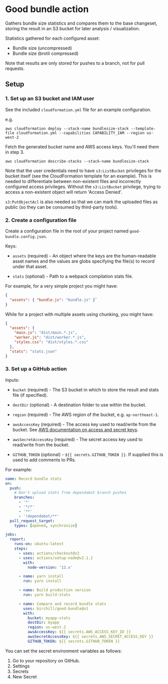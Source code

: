 # Good bundle action

Gathers bundle size statistics and compares them to the base changeset,
storing the result in an S3 bucket for later analysis / visualization.

Statistics gathered for each configured asset:

- Bundle size (uncompressed)
- Bundle size (brotli compressed)

Note that results are only stored for pushes to a branch, not for pull
requests.

## Setup

### 1. Set up an S3 bucket and IAM user

See the included `cloudformation.yml` file for an example configuration.

e.g.

```console
aws cloudformation deploy --stack-name bundlesize-stack --template-file cloudformation.yml --capabilities CAPABILITY_IAM --region us-west-2
```

Fetch the generated bucket name and AWS access keys. You'll need them in step 3.

```console
aws cloudformation describe-stacks --stack-name bundlesize-stack
```

Note that the user credentials need to have `s3:ListBucket` privileges for
the bucket itself (see the CloudFormation template for an example). This is
needed to differentiate between non-existent files and incorrectly configured
access privileges. Without the `s3:ListBucket` privilege, trying to access a
non-existent object will return 'Access Denied'.

`s3:PutObjectAcl` is also needed so that we can mark the uploaded files as
public (so they can be consumed by third-party tools).

### 2. Create a configuration file

Create a configuration file in the root of your project named `good-bundle.config.json`.

Keys:

- `assets` (required) - An object where the keys are the human-readable asset
  names and the values are globs specifying the file(s) to record under that asset.

- `stats` (optional) - Path to a webpack compilation stats file.

For example, for a very simple project you might have:

```json
{
  "assets": { "bundle.js": "bundle.js" }`
}
```

While for a project with multiple assets using chunking, you might have:

```json
{
  "assets": {
    "main.js": "dist/main.*.js",
    "worker.js": "dist/worker.*.js",
    "styles.css": "dist/styles.*.css"
  },
  "stats": "stats.json"
}
```

### 3. Set up a GitHub action

Inputs:

- `bucket` (required) - The S3 bucket in which to store the result and stats file
  (if specified).

- `destDir` (optional) - A destination folder to use within the bucket.

- `region` (required) - The AWS region of the bucket, e.g. `ap-northeast-1`.

- `awsAccessKey` (required) - The access key used to read/write from the
  bucket. See [AWS documentation on access and secret
  keys](https://docs.aws.amazon.com/general/latest/gr/aws-sec-cred-types.html#access-keys-and-secret-access-keys).

- `awsSecretAccessKey` (required) - The secret access key used to read/write
  from the bucket.

- `GITHUB_TOKEN` (optional) - `${{ secrets.GITHUB_TOKEN }}`. If supplied this
  is used to add comments to PRs.

For example:

```yaml
name: Record bundle stats
on:
  push:
    # Don't upload stats from dependabot branch pushes
    branches:
      - '*'
      - '*/*'
      - '**'
      - '!dependabot/**'
  pull_request_target:
    types: [opened, synchronize]

jobs:
  report:
    runs-on: ubuntu-latest
    steps:
      - uses: actions/checkout@v2
      - uses: actions/setup-node@v2.1.2
        with:
          node-version: '12.x'

      - name: yarn install
        run: yarn install

      - name: Build production version
        run: yarn build:stats

      - name: Compare and record bundle stats
        uses: birchill/good-bundle@v1
        with:
          bucket: myapp-stats
          destDir: myapp
          region: us-west-2
          awsAccessKey: ${{ secrets.AWS_ACCESS_KEY_ID }}
          awsSecretAccessKey: ${{ secrets.AWS_SECRET_ACCESS_KEY }}
          GITHUB_TOKEN: ${{ secrets.GITHUB_TOKEN }}
```

You can set the secret environment variables as follows:

1.  Go to your repository on GitHub.
1.  Settings
1.  Secrets
1.  New Secret

